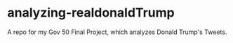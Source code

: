 # analyzing-realdonaldTrump
A repo for my Gov 50 Final Project, which analyzes Donald Trump's Tweets.
